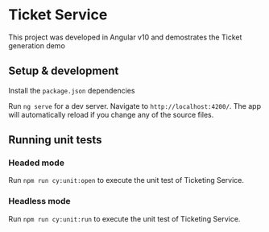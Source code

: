# Ticket Service

This project was developed in Angular v10 and demostrates the Ticket generation demo

## Setup & development

Install the `package.json` dependencies

Run `ng serve` for a dev server. Navigate to `http://localhost:4200/`. The app will automatically reload if you change any of the source files.


## Running unit tests

### Headed mode
Run `npm run cy:unit:open` to execute the unit test of Ticketing Service.

### Headless mode
Run `npm run cy:unit:run` to execute the unit test of Ticketing Service.